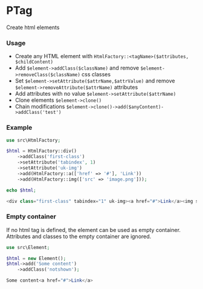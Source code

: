 # PTag

Create html elements

### Usage

- Create any HTML element with `HtmlFactory::<tagName>($attributes, $childContent)`
- Add `$element->addClass($className)` and remove `$element->removeClass($className)` css classes
- Set `$element->setAttribute($attrName,$attrValue)` and remove `$element->removeAttribute($attrName)` attributes
- Add attributes with no value `$element->setAttribute($attrName)`
- Clone elements `$element->clone()`
- Chain modifications `$element->clone()->add($anyContent)->addClass('test')`

### Example

```php 
use src\HtmlFactory;

$html = HtmlFactory::div()
    ->addClass('first-class')
    ->setAttribute('tabindex', 1)
    ->setAttribute('uk-img')
    ->add(HtmlFactory::a(['href' => '#'], 'Link'))
    ->add(HtmlFactory::img(['src' => 'image.png']));

echo $html;

<div class="first-class" tabindex="1" uk-img><a href="#">Link</a><img src="image.png"/></div>
 ```

### Empty container

If no html tag is defined, the element can be used as empty container. Attributes and classes to the empty container are
ignored.

```php 
use src\Element;

$html = new Element();
$html->add('Some content')
    ->addClass('notshown');

Some content<a href="#">Link</a>
 ```

